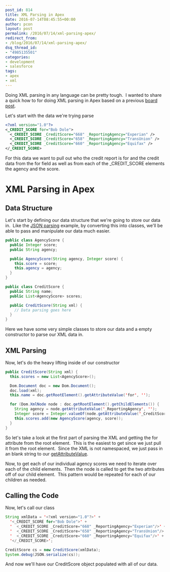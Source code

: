 ```yaml
---
post_id: 814
title: XML Parsing in Apex
date: 2016-07-14T08:45:55+00:00
author: pcon
layout: post
permalink: /2016/07/14/xml-parsing-apex/
redirect_from:
- /blog/2016/07/14/xml-parsing-apex/
dsq_thread_id:
- "4985135501"
categories:
- development
- salesforce
tags:
- apex
- xml
---
```

Doing XML parsing in any language can be pretty tough.  I wanted to share a quick how to for doing XML parsing in Apex based on a previous [board post](https://developer.salesforce.com/forums/?id=906F0000000D9hsIAC).

Let's start with the data we're trying parse

```xml
<?xml version="1.0"?>
<_CREDIT_SCORE for="Bob Dole">
  <_CREDIT_SCORE _CreditScore="668" _ReportingAgency="Experian" />
  <_CREDIT_SCORE _CreditScore="658" _ReportingAgency="TransUnion" />
  <_CREDIT_SCORE _CreditScore="660" _ReportingAgency="Equifax" />
</_CREDIT_SCORE>
```

For this data we want to pull out who the credit report is for and the credit data from the for field as well as from each of the \_CREDIT\_SCORE elements the agency and the score.

<!--more-->

# XML Parsing in Apex

## Data Structure

Let's start by defining our data structure that we're going to store our data in.  Like the [JSON parsing](/2015/11/30/json-deserialization-in-salesforce/) example, by converting this into classes, we'll be able to pass and manipulate our data much easier.

```java
public class AgencyScore {
  public Integer score;
  public String agency;

  public AgencyScore(String agency, Integer score) {
    this.score = score;
    this.agency = agency;
  }
}

public class CreditScore {
  public String name;
  public List<AgencyScore> scores;

  public CreditScore(String xml) {
    // Data parsing goes here
  }
}
```

Here we have some very simple classes to store our data and a empty constructor to parse our XML data in.

## XML Parsing

Now, let's do the heavy lifting inside of our constructor

```java
public CreditScore(String xml) {
  this.scores = new List<AgencyScore>();

  Dom.Document doc = new Dom.Document();
  doc.load(xml);
  this.name = doc.getRootElement().getAttributeValue('for', '');

  for (Dom.XmlNode node : doc.getRootElement().getChildElements()) {
    String agency = node.getAttributeValue('_ReportingAgency', '');
    Integer score = Integer.valueOf(node.getAttributeValue('_CreditScore', ''));
    this.scores.add(new AgencyScore(agency, score));
  }
}
```

So let's take a look at the first part of parsing the XML and getting the for attribute from the root element.  This is the easiest to get since we just pull it from the root element.  Since the XML is not namespaced, we just pass in an blank string to our [getAttributeValue](https://developer.salesforce.com/docs/atlas.en-us.apexcode.meta/apexcode/apex_classes_xml_dom_xmlnode.htm).

Now, to get each of our individual agency scores we need to iterate over each of the child elements.  Then the node is called to get the two attributes off of our child element.  This pattern would be repeated for each of our children as needed.

## Calling the Code

Now, let's call our class

```java
String xmlData = '<?xml version="1.0"?>' +
  '<_CREDIT_SCORE for="Bob Dole">' +
  '  <_CREDIT_SCORE _CreditScore="668" _ReportingAgency="Experian"/>' +
  '  <_CREDIT_SCORE _CreditScore="658" _ReportingAgency="TransUnion"/>' +
  '  <_CREDIT_SCORE _CreditScore="660" _ReportingAgency="Equifax"/>' +
  '</_CREDIT_SCORE>';

CreditScore cs = new CreditScore(xmlData);
System.debug(JSON.serialize(cs));
```

And now we'll have our CreditScore object populated with all of our data.